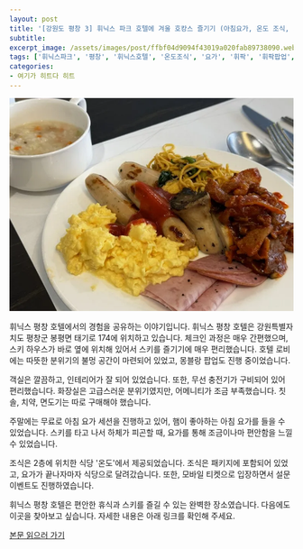 ```yaml
---
layout: post
title: '[강원도 평창 3] 휘닉스 파크 호텔에 겨울 호캉스 즐기기 (아침요가, 온도 조식, 와플)'
subtitle: 
excerpt_image: /assets/images/post/ffbf04d9094f43019a020fab89738090.webp
tags: ['휘닉스파크', '평창', '휘닉스호텔', '온도조식', '요가', '휘팍', '휘팍팝업', '휘닉스파크와플', '가격', '운영시간']
categories: 
- 여기가 히트다 히트
---
```


![메인 이미지](/assets/images/post/ffbf04d9094f43019a020fab89738090.webp)

휘닉스 평창 호텔에서의 경험을 공유하는 이야기입니다. 휘닉스 평창 호텔은 강원특별자치도 평창군 봉평면 태기로 174에 위치하고 있습니다. 체크인 과정은 매우 간편했으며, 스키 하우스가 바로 옆에 위치해 있어서 스키를 즐기기에 매우 편리했습니다. 호텔 로비에는 따뜻한 분위기의 불멍 공간이 마련되어 있었고, 몽블랑 팝업도 진행 중이었습니다.

객실은 깔끔하고, 인테리어가 잘 되어 있었습니다. 또한, 무선 충전기가 구비되어 있어 편리했습니다. 화장실은 고급스러운 분위기였지만, 어메니티가 조금 부족했습니다. 칫솔, 치약, 면도기는 따로 구매해야 했습니다.

주말에는 무료로 아침 요가 세션을 진행하고 있어, 햄이 좋아하는 아침 요가를 들을 수 있었습니다. 스키를 타고 나서 하체가 피곤할 때, 요가를 통해 조금이나마 편안함을 느낄 수 있었습니다.

조식은 2층에 위치한 식당 '온도'에서 제공되었습니다. 조식은 패키지에 포함되어 있었고, 요가가 끝나자마자 식당으로 달려갔습니다. 또한, 모바일 티켓으로 입장하면서 설문 이벤트도 진행하였습니다.

휘닉스 평창 호텔은 편안한 휴식과 스키를 즐길 수 있는 완벽한 장소였습니다. 다음에도 이곳을 찾아보고 싶습니다. 자세한 내용은 아래 링크를 확인해 주세요.

[본문 읽으러 가기](https://m.blog.naver.com/ham_eaten_jellybear/223300583353)

